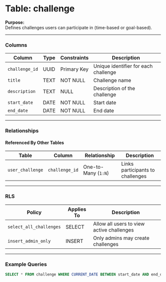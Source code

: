 # Table: challenge

**Purpose:**  
Defines challenges users can participate in (time-based or goal-based).

---

### Columns

| Column | Type | Constraints | Description |
|--------|------|-------------|-------------|
| `challenge_id` | UUID | Primary Key | Unique identifier for each challenge |
| `title` | TEXT | NOT NULL | Challenge name |
| `description` | TEXT | NULL | Description of the challenge |
| `start_date` | DATE | NOT NULL | Start date |
| `end_date` | DATE | NOT NULL | End date |

---

### Relationships

#### Referenced By Other Tables
| Table | Column | Relationship | Description |
|--------|---------|---------------|--------------|
| `user_challenge` | `challenge_id` | One-to-Many (`1:N`) | Links participants to challenges |

---

### RLS

| Policy | Applies To | Description |
|--------|-------------|-------------|
| `select_all_challenges` | SELECT | Allow all users to view active challenges |
| `insert_admin_only` | INSERT | Only admins may create challenges |

---

### Example Queries

```sql
SELECT * FROM challenge WHERE CURRENT_DATE BETWEEN start_date AND end_date;
```